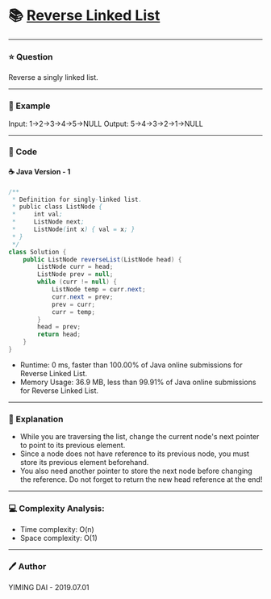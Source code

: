 # :books: [Reverse Linked List](https://leetcode.com/problems/reverse-linked-list/)

---

### :star: Question

Reverse a singly linked list.

--- 

### :car: Example

Input: 1->2->3->4->5->NULL
Output: 5->4->3->2->1->NULL

---

### :hammer: Code

#### :coffee: Java Version - 1

```java
/**
 * Definition for singly-linked list.
 * public class ListNode {
 *     int val;
 *     ListNode next;
 *     ListNode(int x) { val = x; }
 * }
 */
class Solution {
    public ListNode reverseList(ListNode head) {
        ListNode curr = head;
        ListNode prev = null;
        while (curr != null) {
            ListNode temp = curr.next;
            curr.next = prev;
            prev = curr;
            curr = temp;
        }
        head = prev;
        return head;
    }
}
```

- Runtime: 0 ms, faster than 100.00% of Java online submissions for Reverse Linked List.
- Memory Usage: 36.9 MB, less than 99.91% of Java online submissions for Reverse Linked List.

---

### :pencil: Explanation

- While you are traversing the list, change the current node's next pointer to point to its previous element.
- Since a node does not have reference to its previous node, you must store its previous element beforehand.
- You also need another pointer to store the next node before changing the reference. Do not forget to return the new head reference at the end!

---

### :computer: Complexity Analysis:

- Time complexity: O(n)
- Space complexity: O(1)

---

### :pen: Author

YIMING DAI - 2019.07.01
